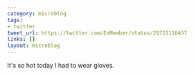 ```yaml
---
category: microblog
tags:
- twitter
tweet_url: https://twitter.com/ExMember/status/25721116457
links: []
layout: microblog
---
```

It's so hot today I had to wear gloves.
